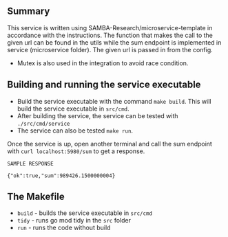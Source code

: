 ## Summary
This service is written using SAMBA-Research/microservice-template in accordance with the instructions. 
The function that makes the call to the given url can be found in the utils while the sum endpoint is implemented in service (microservice folder). 
The given url is passed in from the config. 
- Mutex is also used in the integration to avoid race condition.

## Building and running the service executable
- Build the service executable with the command `make build`. This will build the service executable in `src/cmd`.
- After building the service, the service can be tested with `./src/cmd/service`
- The service can also be tested `make run`.

Once the service is up, open another terminal and call the sum endpoint with `curl localhost:5980/sum` to get a response.
````
SAMPLE RESPONSE

{"ok":true,"sum":989426.1500000004}
````

## The Makefile
- `build` - builds the service executable in `src/cmd`
- `tidy` - runs go mod tidy in the `src` folder
- `run` - runs the code without build

